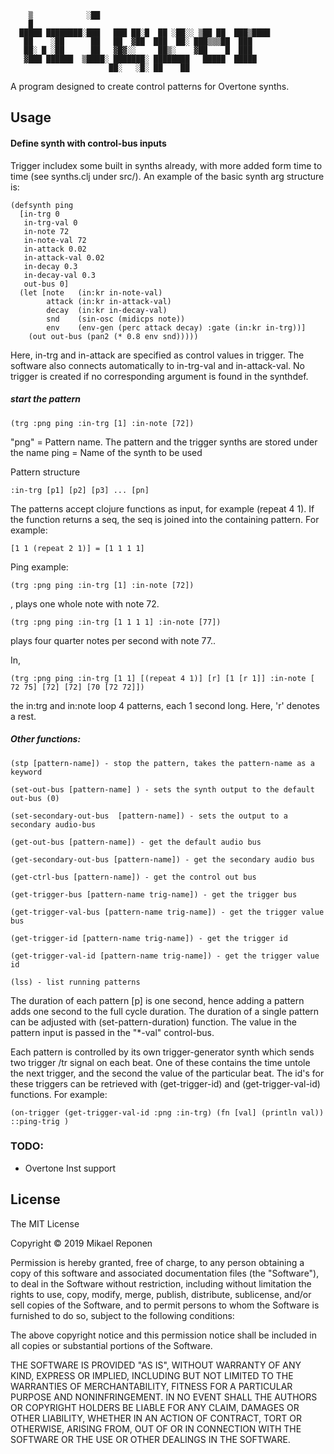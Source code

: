                                                              

```                                                             
    ▒            ░██                                         
    █                                                        
  █████ ████████░███   ███ ██░█  ██ ░██░░ ▒██ ██  ███▒████   
   ██    ░██      ██   ██  ▓██  ███  ██░ ███▒▒▒██  ███       
   ██░ █ ░██      ██   ▓█▓░░     ██▒░    ▓██    █  ███       
   ▓███ ██████  ▒████░ ███████░ ████████   █████  █████      
                      ██░   ░█░ ██    ██                     

```                                                                        

A program designed to create control patterns for Overtone synths.

## Usage

#### Define synth with control-bus inputs
Trigger includex some built in synths already, with more added form time to time (see synths.clj under src/). An example of the basic synth arg structure is:

``` 
(defsynth ping
  [in-trg 0
   in-trg-val 0
   in-note 72
   in-note-val 72
   in-attack 0.02
   in-attack-val 0.02
   in-decay 0.3
   in-decay-val 0.3
   out-bus 0]
  (let [note   (in:kr in-note-val)
        attack (in:kr in-attack-val)
        decay  (in:kr in-decay-val)
        snd    (sin-osc (midicps note))
        env    (env-gen (perc attack decay) :gate (in:kr in-trg))]
    (out out-bus (pan2 (* 0.8 env snd)))))
``` 

Here, in-trg and in-attack are specified as control values in trigger. The software also connects automatically to in-trg-val and in-attack-val. No trigger is created if no corresponding argument is found in the synthdef.

##### start the pattern
```
(trg :png ping :in-trg [1] :in-note [72])
```

"png" = Pattern name. The pattern and the trigger synths are stored under the name
ping = Name of the synth to be used

Pattern structure
```
:in-trg [p1] [p2] [p3] ... [pn]
```
The patterns accept clojure functions as input, for example (repeat 4 1). If the function returns a seq, the seq is joined into the containing pattern. For example:
```
[1 1 (repeat 2 1)] = [1 1 1 1]
```

Ping example:
```
(trg :png ping :in-trg [1] :in-note [72]) 
```
,   plays one whole note with note 72.
```
(trg :png ping :in-trg [1 1 1 1] :in-note [77]) 
```
plays four quarter notes per second with note 77..

In,

```
(trg :png ping :in-trg [1 1] [(repeat 4 1)] [r] [1 [r 1]] :in-note [ 72 75] [72] [72] [70 [72 72]])
```
the in:trg and in:note loop 4 patterns, each 1 second long. Here, 'r' denotes a rest. 

##### Other functions:

```
(stp [pattern-name]) - stop the pattern, takes the pattern-name as a keyword

(set-out-bus [pattern-name] ) - sets the synth output to the default out-bus (0)

(set-secondary-out-bus  [pattern-name]) - sets the output to a secondary audio-bus

(get-out-bus [pattern-name]) - get the default audio bus

(get-secondary-out-bus [pattern-name]) - get the secondary audio bus

(get-ctrl-bus [pattern-name]) - get the control out bus

(get-trigger-bus [pattern-name trig-name]) - get the trigger bus

(get-trigger-val-bus [pattern-name trig-name]) - get the trigger value bus

(get-trigger-id [pattern-name trig-name]) - get the trigger id

(get-trigger-val-id [pattern-name trig-name]) - get the trigger value id

(lss) - list running patterns
```



The duration of each pattern  [p] is one second, hence adding a pattern adds one second to the full cycle duration. The duration of a single pattern can be adjusted with (set-pattern-duration) function.  The value in the pattern input is passed in the "*-val" control-bus.

Each pattern is controlled by its own trigger-generator synth which sends two trigger /tr signal on each beat. One of these contains the time untole the next trigger, and the second the value of the particular beat. The id's for these triggers can be retrieved with (get-trigger-id) and (get-trigger-val-id) functions. For example:

```
(on-trigger (get-trigger-val-id :png :in-trg) (fn [val] (println val)) ::ping-trig )
```



### TODO:
  - Overtone Inst support
## License
The MIT License

Copyright © 2019 Mikael Reponen

Permission is hereby granted, free of charge, to any person obtaining a copy of this software and associated documentation files (the "Software"), to deal in the Software without restriction, including without limitation the rights to use, copy, modify, merge, publish, distribute, sublicense, and/or sell copies of the Software, and to permit persons to whom the Software is furnished to do so, subject to the following conditions:

The above copyright notice and this permission notice shall be included in all copies or substantial portions of the Software.

THE SOFTWARE IS PROVIDED "AS IS", WITHOUT WARRANTY OF ANY KIND, EXPRESS OR IMPLIED, INCLUDING BUT NOT LIMITED TO THE WARRANTIES OF MERCHANTABILITY, FITNESS FOR A PARTICULAR PURPOSE AND NONINFRINGEMENT. IN NO EVENT SHALL THE AUTHORS OR COPYRIGHT HOLDERS BE LIABLE FOR ANY CLAIM, DAMAGES OR OTHER LIABILITY, WHETHER IN AN ACTION OF CONTRACT, TORT OR OTHERWISE, ARISING FROM, OUT OF OR IN CONNECTION WITH THE SOFTWARE OR THE USE OR OTHER DEALINGS IN THE SOFTWARE.
